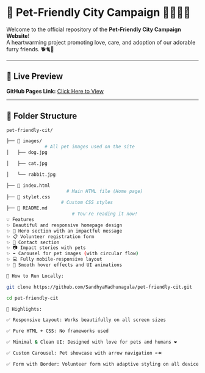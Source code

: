 # 🐾 Pet-Friendly City Campaign 🌇🐶🐱🐰

Welcome to the official repository of the **Pet-Friendly City Campaign Website**!  
A heartwarming project promoting love, care, and adoption of our adorable furry friends. 🐕🐈🐇

---

## 📸 Live Preview
**GitHub Pages Link:** [Click Here to View](https://github.com/SandhyaMadhunagula/pet-friendly-city)

---

## 📁 Folder Structure

```bash
pet-friendly-cit/

├── 📂 images/
              # All pet images used on the site
│   ├── dog.jpg

│   ├── cat.jpg

│   └── rabbit.jpg

├── 📄 index.html
                      # Main HTML file (Home page)
├── 📄 stylet.css
                    # Custom CSS styles
├── 📄 README.md
                        # You're reading it now!
💡 Features
✨ Beautiful and responsive homepage design
✨ 🐾 Hero section with an impactful message
✨ 📋 Volunteer registration form
✨ 💌 Contact section
✨ 📷 Impact stories with pets
✨ ➡️ Carousel for pet images (with circular flow)
✨ 💻 Fully mobile-responsive layout
✨ 🎨 Smooth hover effects and UI animations

🚀 How to Run Locally:

git clone https://github.com/SandhyaMadhunagula/pet-friendly-cit.git

cd pet-friendly-cit

📌 Highlights:

✅ Responsive Layout: Works beautifully on all screen sizes

✅ Pure HTML + CSS: No frameworks used

✅ Minimal & Clean UI: Designed with love for pets and humans ❤️

✅ Custom Carousel: Pet showcase with arrow navigation ➡️⏪

✅ Form with Border: Volunteer form with adaptive styling on all devices
